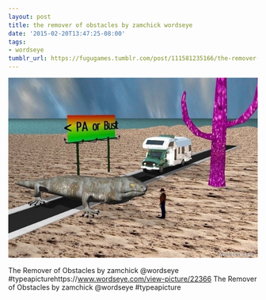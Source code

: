 ```yaml
---
layout: post
title: the remover of obstacles by zamchick wordseye
date: '2015-02-20T13:47:25-08:00'
tags:
- wordseye
tumblr_url: https://fugugames.tumblr.com/post/111581235166/the-remover-of-obstacles-by-zamchick-wordseye
---
```

 ![](/tumblr_files/tumblr_nk32v19hZS1tgne1po1_640.jpg)  

The Remover of Obstacles by zamchick @wordseye #typeapicturehttps://www.wordseye.com/view-picture/22366 The Remover of Obstacles by zamchick @wordseye #typeapicture

